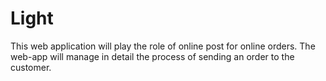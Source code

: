# Light
 This web application will play the role of online post for online orders.  The web-app will manage in detail the process of sending an order to the customer.
